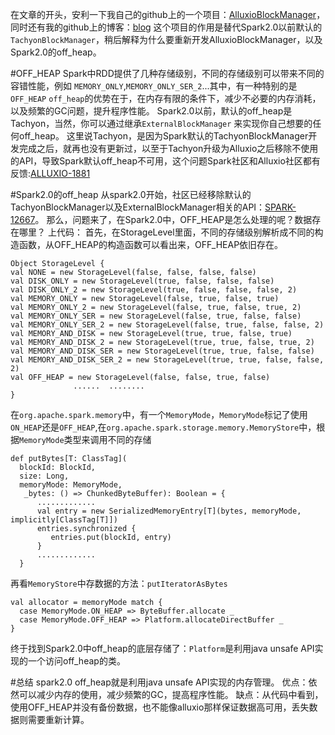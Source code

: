 在文章的开头，安利一下我自己的github上的一个项目：[AlluxioBlockManager](https://github.com/chengqiangboy/spark-alluxio-blockstore)，同时还有我的github上的博客：[blog](https://github.com/chengqiangboy/blog)
这个项目的作用是替代Spark2.0以前默认的`TachyonBlockManager`，稍后解释为什么要重新开发AlluxioBlockManager，以及Spark2.0的off_heap。

#OFF_HEAP
Spark中RDD提供了几种存储级别，不同的存储级别可以带来不同的容错性能，例如 `MEMORY_ONLY`,`MEMORY_ONLY_SER_2`...其中，有一种特别的是`OFF_HEAP`
`off_heap`的优势在于，在内存有限的条件下，减少不必要的内存消耗，以及频繁的GC问题，提升程序性能。
Spark2.0以前，默认的off_heap是Tachyon，当然，你可以通过继承`ExternalBlockManager` 来实现你自己想要的任何off_heap。
这里说Tachyon，是因为Spark默认的TachyonBlockManager开发完成之后，就再也没有更新过，以至于Tachyon升级为Alluxio之后移除不使用的API，导致Spark默认off_heap不可用，这个问题Spark社区和Alluxio社区都有反馈:[ALLUXIO-1881](https://alluxio.atlassian.net/browse/ALLUXIO-1881)

#Spark2.0的off_heap
从spark2.0开始，社区已经移除默认的TachyonBlockManager以及ExternalBlockManager相关的API：[SPARK-12667](https://issues.apache.org/jira/browse/SPARK-12667)。
那么，问题来了，在Spark2.0中，OFF_HEAP是怎么处理的呢？数据存在哪里？
上代码：
首先，在StorageLevel里面，不同的存储级别解析成不同的构造函数，从OFF_HEAP的构造函数可以看出来，OFF_HEAP依旧存在。
```
Object StorageLevel {
val NONE = new StorageLevel(false, false, false, false)
val DISK_ONLY = new StorageLevel(true, false, false, false)
val DISK_ONLY_2 = new StorageLevel(true, false, false, false, 2)
val MEMORY_ONLY = new StorageLevel(false, true, false, true)
val MEMORY_ONLY_2 = new StorageLevel(false, true, false, true, 2)
val MEMORY_ONLY_SER = new StorageLevel(false, true, false, false)
val MEMORY_ONLY_SER_2 = new StorageLevel(false, true, false, false, 2)
val MEMORY_AND_DISK = new StorageLevel(true, true, false, true)
val MEMORY_AND_DISK_2 = new StorageLevel(true, true, false, true, 2)
val MEMORY_AND_DISK_SER = new StorageLevel(true, true, false, false)
val MEMORY_AND_DISK_SER_2 = new StorageLevel(true, true, false, false, 2)
val OFF_HEAP = new StorageLevel(false, false, true, false)
              ......  ........
}
```
在`org.apache.spark.memory`中，有一个`MemoryMode`，`MemoryMode`标记了使用`ON_HEAP`还是`OFF_HEAP`,在`org.apache.spark.storage.memory.MemoryStore`中，根据`MemoryMode`类型来调用不同的存储
```
def putBytes[T: ClassTag](    
  blockId: BlockId,    
  size: Long,    
  memoryMode: MemoryMode,
   _bytes: () => ChunkedByteBuffer): Boolean = {
      .............
      val entry = new SerializedMemoryEntry[T](bytes, memoryMode, implicitly[ClassTag[T]])
      entries.synchronized { 
         entries.put(blockId, entry)
      }
      .............
  }
```
再看`MemoryStore`中存数据的方法：`putIteratorAsBytes`
```
val allocator = memoryMode match {  
  case MemoryMode.ON_HEAP => ByteBuffer.allocate _ 
  case MemoryMode.OFF_HEAP => Platform.allocateDirectBuffer _
}
```
终于找到Spark2.0中off_heap的底层存储了：`Platform`是利用java unsafe API实现的一个访问off_heap的类。

#总结
spark2.0 off_heap就是利用java unsafe API实现的内存管理。
优点：依然可以减少内存的使用，减少频繁的GC，提高程序性能。
缺点：从代码中看到，使用OFF_HEAP并没有备份数据，也不能像alluxio那样保证数据高可用，丢失数据则需要重新计算。
